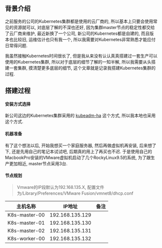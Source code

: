 ## 背景介绍



之前服务的公司的Kubernetes集群都是使用的云厂商的, 所以基本上只要会使用常见的资源就可以, 对底层了解的不深也还好, 因为集群master节点的稳定性都交给了云厂商来维护, 最近新换了一个公司,  新公司的Kubernetes都是自建的, 而且版本也比较旧, 运维估计也只有我一个, 所以我需要对Kubernetes非常熟悉才能应付日常得问题.



我虽然接触Kubernetes时间很长了, 但是我从来没有认认真真搭建过一套生产可以使用的Kubernetes集群, 所以对于底层的细节了解的一知半解, 所以我需要从头搭建一套集群, 摸清楚更多底层的细节, 这个文章就是记录我搭建Kubernetes集群的过程.



## 搭建过程

#### 安装方式选择



新公司这边的Kubernetes集群采用的 [kubeadm-ha](https://github.com/TimeBye/kubeadm-ha) 这个方式, 所以我本地也采用这个方式.



#### 机器准备



有了这个想法以后, 开始我想买一个家庭服务器, 然后再做虚拟机再安装, 后来想了下, 还是先用自己的笔记本试试吧, 后期真的用上了再买也不迟. 于是使用自己的MacbookPro安装的VMware虚拟机启动了几个RockyLinux9.5的系统, 为了跟生产更加相近, master节点采用3台.



#### 节点规划



> Vmware的IP段默认为192.168.135.X, 配置文件为/Library/Preferences/VMware Fusion/vmnet8/dhcp.conf



|   主机名称    |     IP地址      | 备注 |
| :-----------: | :-------------: | :--: |
| K8s-master-00 | 192.168.135.129 |      |
| K8s-master-01 | 192.168.135.130 |      |
| K8s-master-02 | 192.168.135.131 |      |
| K8s-worker-00 | 192.168.135.132 |      |

